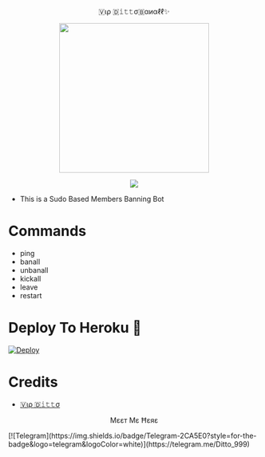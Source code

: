 
<p align="center">🇻ιρ 🇩𝚒𝚝𝚝σ🇧αиαℓℓ✨ </p>


<p align="center"><a href="https://t.me/PATAAL_NAGRI"><img src="https://telegra.ph/file/ef5de4127db233723a482.jpg" width="300"></a></p>
<p align="center">
    <a href="https://www.python.org/" alt="made-with-python"> <img src="https://img.shields.io/badge/Made%20with-Python-black.svg?style=flat-square&logo=python&logoColor=blue&color=red" /></a>

- This is a Sudo Based Members Banning Bot 
 
# Commands
- ping
- banall
- unbanall
- kickall
- leave 
- restart

# Deploy To Heroku 🚀
[![Deploy](https://www.herokucdn.com/deploy/button.svg)](https://dashboard.heroku.com/new?template=https://github.com/PATAALhu/gckimaachodnewalabot)

# Credits
* [🇻ιρ 🇩𝚒𝚝𝚝σ](https://github.com/PATAALhu)

<p align="center"> Μɛɛт Μɛ Ħɛяɛ </p>
[![Telegram](https://img.shields.io/badge/Telegram-2CA5E0?style=for-the-badge&logo=telegram&logoColor=white)](https://telegram.me/Ditto_999)

